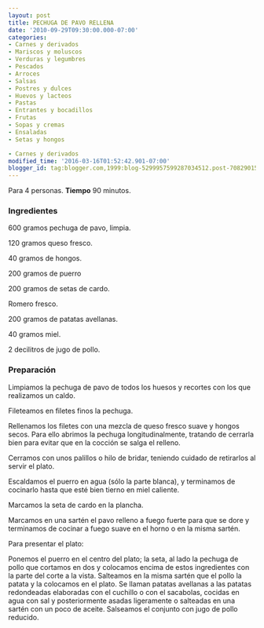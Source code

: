 ```yaml
---
layout: post
title: PECHUGA DE PAVO RELLENA
date: '2010-09-29T09:30:00.000-07:00'
categories:
- Carnes y derivados
- Mariscos y moluscos
- Verduras y legumbres
- Pescados
- Arroces
- Salsas
- Postres y dulces
- Huevos y lacteos
- Pastas
- Entrantes y bocadillos
- Frutas
- Sopas y cremas
- Ensaladas
- Setas y hongos

- Carnes y derivados
modified_time: '2016-03-16T01:52:42.901-07:00'
blogger_id: tag:blogger.com,1999:blog-5299957599287034512.post-7082901561184492129
---
```


Para 4 personas.
<b>Tiempo</b> 90 minutos.

<h3>Ingredientes</h3>

600 gramos pechuga de pavo, limpia.

120 gramos queso fresco.

40 gramos de hongos.

200 gramos de puerro

200 gramos de setas de cardo.

Romero fresco.

200 gramos de patatas avellanas.

40 gramos miel.

2 decilitros de jugo de pollo.

<h3>Preparación</h3>

Limpiamos la pechuga de pavo de todos los huesos y recortes con los que realizamos un caldo.

Fileteamos en filetes finos la pechuga.

Rellenamos los filetes con una mezcla de queso fresco suave y hongos secos. Para ello abrimos la pechuga longitudinalmente, tratando de cerrarla bien para evitar que en la cocción se salga el relleno.

Cerramos con unos palillos o hilo de bridar, teniendo cuidado de retirarlos al servir el plato.

Escaldamos el puerro en agua (sólo la parte blanca), y terminamos de cocinarlo hasta que esté bien tierno en miel caliente.

Marcamos la seta de cardo en la plancha.

Marcamos en una sartén el pavo relleno a fuego fuerte para que se dore y terminamos de cocinar a fuego suave en el horno o en la misma sartén.

Para presentar el plato:

Ponemos el puerro en el centro del plato; la seta, al lado la pechuga de pollo que cortamos en dos y colocamos encima de estos ingredientes con la parte del corte a la vista. Salteamos en la misma sartén que el pollo la patata y la colocamos en el plato. Se llaman patatas avellanas a las patatas redondeadas elaboradas con el cuchillo o con el sacabolas, cocidas en agua con sal y posteriormente asadas ligeramente o salteadas en una sartén con un poco de aceite. Salseamos el conjunto con jugo de pollo reducido.

